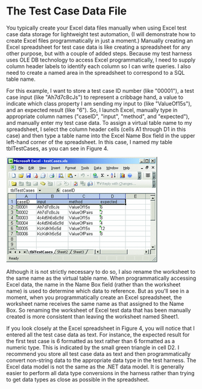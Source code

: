 # The Test Case Data File
You typically create your Excel data files manually when using Excel test case data storage for lightweight test automation, (I will demonstrate how to create Excel files programmatically in just a moment.) Manually creating an Excel spreadsheet for test case data is like creating a spreadsheet for any other purpose, but with a couple of added steps. Because my test harness uses OLE DB technology to access Excel programmatically, I need to supply column header labels to identify each column so I can write queries. I also need to create a named area in the spreadsheet to correspond to a SQL table name.

For this example, I want to store a test case ID number (like "00001"), a test case input (like "Ah7d7c8cJs") to represent a cribbage hand, a value to indicate which class property I am sending my input to (like "ValueOf15s"), and an expected result (like "6"). So, I launch Excel, manually type in appropriate column names ("caseID", "input", "method", and "expected"), and manually enter my test case data. To assign a virtual table name to my spreadsheet, I select the column header cells (cells A1 through D1 in this case) and then type a table name into the Excel Name Box field in the upper left-hand corner of the spreadsheet. In this case, I named my table tblTestCases, as you can see in Figure 4.

![Figure 4 Test Case Data in Excel](fig04.gif)

Although it is not strictly necessary to do so, I also rename the worksheet to the same name as the virtual table name. When programmatically accessing Excel data, the name in the Name Box field (rather than the worksheet name) is used to determine which data to reference. But as you'll see in a moment, when you programmatically create an Excel spreadsheet, the worksheet name receives the same name as that assigned to the Name Box. So renaming the worksheet of Excel test data that has been manually created is more consistent than leaving the worksheet named Sheet1.

If you look closely at the Excel spreadsheet in Figure 4, you will notice that I entered all the test case data as text. For instance, the expected result for the first test case is 6 formatted as text rather than 6 formatted as a numeric type. This is indicated by the small green triangle in cell D2. I recommend you store all test case data as text and then programmatically convert non-string data to the appropriate data type in the test harness. The Excel data model is not the same as the .NET data model. It is generally easier to perform all data type conversions in the harness rather than trying to get data types as close as possible in the spreadsheet.
